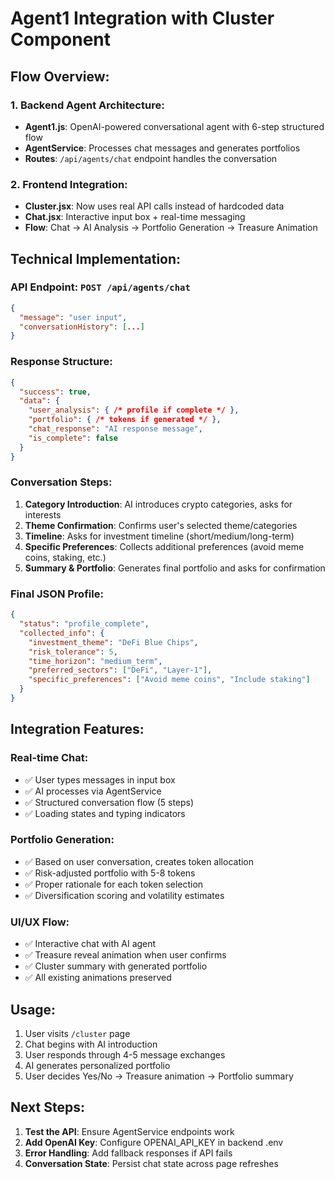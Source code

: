 # Agent1 Integration with Cluster Component

## Flow Overview:

### 1. **Backend Agent Architecture:**
- **Agent1.js**: OpenAI-powered conversational agent with 6-step structured flow
- **AgentService**: Processes chat messages and generates portfolios
- **Routes**: `/api/agents/chat` endpoint handles the conversation

### 2. **Frontend Integration:**
- **Cluster.jsx**: Now uses real API calls instead of hardcoded data
- **Chat.jsx**: Interactive input box + real-time messaging
- **Flow**: Chat → AI Analysis → Portfolio Generation → Treasure Animation

## Technical Implementation:

### **API Endpoint**: `POST /api/agents/chat`
```json
{
  "message": "user input",
  "conversationHistory": [...]
}
```

### **Response Structure**:
```json
{
  "success": true,
  "data": {
    "user_analysis": { /* profile if complete */ },
    "portfolio": { /* tokens if generated */ },
    "chat_response": "AI response message",
    "is_complete": false
  }
}
```

### **Conversation Steps**:
1. **Category Introduction**: AI introduces crypto categories, asks for interests
2. **Theme Confirmation**: Confirms user's selected theme/categories  
3. **Timeline**: Asks for investment timeline (short/medium/long-term)
4. **Specific Preferences**: Collects additional preferences (avoid meme coins, staking, etc.)
5. **Summary & Portfolio**: Generates final portfolio and asks for confirmation

### **Final JSON Profile**:
```json
{
  "status": "profile_complete",
  "collected_info": {
    "investment_theme": "DeFi Blue Chips",
    "risk_tolerance": 5,
    "time_horizon": "medium_term",
    "preferred_sectors": ["DeFi", "Layer-1"],
    "specific_preferences": ["Avoid meme coins", "Include staking"]
  }
}
```

## Integration Features:

### **Real-time Chat**:
- ✅ User types messages in input box
- ✅ AI processes via AgentService 
- ✅ Structured conversation flow (5 steps)
- ✅ Loading states and typing indicators

### **Portfolio Generation**:
- ✅ Based on user conversation, creates token allocation
- ✅ Risk-adjusted portfolio with 5-8 tokens
- ✅ Proper rationale for each token selection
- ✅ Diversification scoring and volatility estimates

### **UI/UX Flow**:
- ✅ Interactive chat with AI agent
- ✅ Treasure reveal animation when user confirms
- ✅ Cluster summary with generated portfolio
- ✅ All existing animations preserved

## Usage:

1. User visits `/cluster` page
2. Chat begins with AI introduction
3. User responds through 4-5 message exchanges
4. AI generates personalized portfolio
5. User decides Yes/No → Treasure animation → Portfolio summary

## Next Steps:

1. **Test the API**: Ensure AgentService endpoints work
2. **Add OpenAI Key**: Configure OPENAI_API_KEY in backend .env
3. **Error Handling**: Add fallback responses if API fails
4. **Conversation State**: Persist chat state across page refreshes
